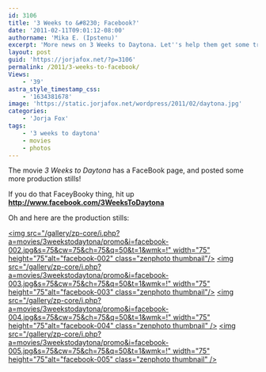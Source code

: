 ```yaml
---
id: 3106
title: '3 Weeks to &#8230; Facebook?'
date: '2011-02-11T09:01:12-08:00'
authorname: 'Mika E. (Ipstenu)'
excerpt: 'More news on 3 Weeks to Daytona. Let''s help them get some traction and race to the finish!'
layout: post
guid: 'https://jorjafox.net/?p=3106'
permalink: /2011/3-weeks-to-facebook/
Views:
    - '39'
astra_style_timestamp_css:
    - '1634381678'
image: 'https://static.jorjafox.net/wordpress/2011/02/daytona.jpg'
categories:
    - 'Jorja Fox'
tags:
    - '3 weeks to daytona'
    - movies
    - photos
---
```


The movie _3 Weeks to Daytona_ has a FaceBook page, and posted some more production stills!

If you do that FaceyBooky thing, hit up **<a href="http://www.facebook.com/3WeeksToDaytona">http://www.facebook.com/3WeeksToDaytona</a>**

Oh and here are the production stills:

<a href="/gallery/movies/3weekstodaytona/promo/facebook-002.jpg" title="facebook-002"><img src="/gallery/zp-core/i.php?a=movies/3weekstodaytona/promo&amp;i=facebook-002.jpg&amp;s=75&amp;cw=75&amp;ch=75&amp;q=50&amp;t=1&amp;wmk=!" width="75" height="75"alt="facebook-002" class="zenphoto thumbnail"/></a> <a href="/gallery/movies/3weekstodaytona/promo/facebook-003.jpg" title="facebook-003"><img src="/gallery/zp-core/i.php?a=movies/3weekstodaytona/promo&amp;i=facebook-003.jpg&amp;s=75&amp;cw=75&amp;ch=75&amp;q=50&amp;t=1&amp;wmk=!" width="75" height="75"alt="facebook-003" class="zenphoto thumbnail"/></a> <a href="/gallery/movies/3weekstodaytona/promo/facebook-004.jpg" title="facebook-004"><img src="/gallery/zp-core/i.php?a=movies/3weekstodaytona/promo&amp;i=facebook-004.jpg&amp;s=75&amp;cw=75&amp;ch=75&amp;q=50&amp;t=1&amp;wmk=!" width="75" height="75"alt="facebook-004" class="zenphoto thumbnail" /></a> <a href="/gallery/movies/3weekstodaytona/promo/facebook-005.jpg" title="facebook-005"><img src="/gallery/zp-core/i.php?a=movies/3weekstodaytona/promo&amp;i=facebook-005.jpg&amp;s=75&amp;cw=75&amp;ch=75&amp;q=50&amp;t=1&amp;wmk=!" width="75" height="75"alt="facebook-005" class="zenphoto thumbnail" /></a>
